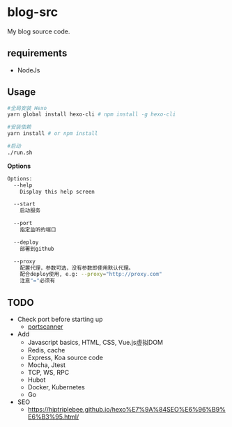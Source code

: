 # blog-src

My blog source code.

## requirements
- NodeJs

## Usage
```bash
#全局安装 Hexo
yarn global install hexo-cli # npm install -g hexo-cli

#安装依赖
yarn install # or npm install

#启动
./run.sh
```

**Options**
```bash
Options:
  --help
    Display this help screen

  --start
    启动服务

  --port
    指定监听的端口

  --deploy
    部署到github

  --proxy
    配置代理，参数可选，没有参数即使用默认代理。
    配合deploy使用, e.g: --proxy="http://proxy.com"
    注意"="必须有
```

## TODO
- Check port before starting up
  - [portscanner](https://github.com/baalexander/node-portscanner)
- Add
  - Javascript basics, HTML, CSS, Vue.js虚拟DOM
  - Redis, cache
  - Express, Koa source code
  - Mocha, Jtest
  - TCP, WS, RPC
  - Hubot
  - Docker, Kubernetes
  - Go
- SEO
  - https://hjptriplebee.github.io/hexo%E7%9A%84SEO%E6%96%B9%E6%B3%95.html/
